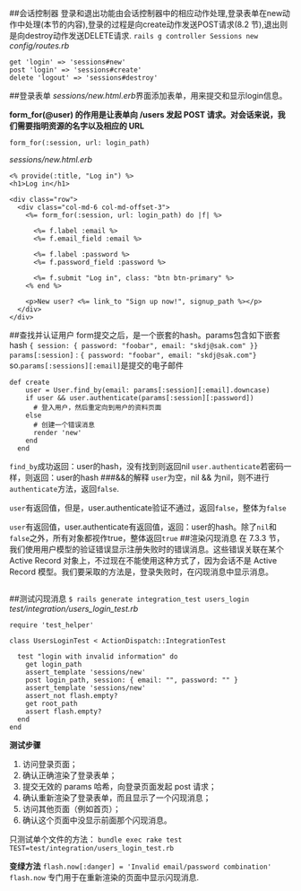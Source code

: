 ##会话控制器
登录和退出功能由会话控制器中的相应动作处理,登录表单在new动作中处理(本节的内容),登录的过程是向create动作发送POST请求(8.2 节),退出则是向destroy动作发送DELETE请求.
`rails g controller Sessions new`
*config/routes.rb*
```rails
get 'login' => 'sessions#new'
post 'login' => 'sessions#create'
delete 'logout' => 'sessions#destroy'
```
##登录表单
*sessions/new.html.erb*界面添加表单，用来提交和显示login信息。

**form_for(@user) 的作用是让表单向 /users 发起 POST 请求。对会话来说，我们需要指明资源的名字以及相应的 URL**
```rails
form_for(:session, url: login_path)
```
*sessions/new.html.erb*
```
<% provide(:title, "Log in") %>
<h1>Log in</h1>

<div class="row">
  <div class="col-md-6 col-md-offset-3">
    <%= form_for(:session, url: login_path) do |f| %>

      <%= f.label :email %>
      <%= f.email_field :email %>

      <%= f.label :password %>
      <%= f.password_field :password %>

      <%= f.submit "Log in", class: "btn btn-primary" %>
    <% end %>

    <p>New user? <%= link_to "Sign up now!", signup_path %></p>
  </div>
</div>
```
##查找并认证用户
form提交之后，是一个嵌套的hash。params包含如下嵌套hash
`{ session: { password: "foobar", email: "skdj@sak.com" }}`
`params[:session]` : `{ password: "foobar", email: "skdj@sak.com"}`
so.`params[:sessions][:email]`是提交的电子邮件
```rails
def create
    user = User.find_by(email: params[:session][:email].downcase)
    if user && user.authenticate(params[:session][:password])
      # 登入用户，然后重定向到用户的资料页面
    else
      # 创建一个错误消息
      render 'new'
    end
  end
```
`find_by`成功返回：user的hash，没有找到则返回nil
`user.authenticate`若密码一样，则返回：user的hash
###&&的解释
`user`为空，nil && 为nil，则不进行`authenticate`方法，返回`false`.

`user`有返回值，但是，user.authenticate验证不通过，返回`false`，整体为`false`

`user`有返回值，user.authenticate有返回值，返回：user的hash。除了`nil`和`false`之外，所有对象都视作true，整体返回`true`
##渲染闪现消息
在 7.3.3 节，我们使用用户模型的验证错误显示注册失败时的错误消息。这些错误关联在某个 Active Record 对象上，不过现在不能使用这种方式了，因为会话不是 Active Record 模型。我们要采取的方法是，登录失败时，在闪现消息中显示消息。

```      flash[:danger] = 'Invalid email/password combination' # 不完全正确
```
##测试闪现消息
`$ rails generate integration_test users_login`
*test/integration/users_login_test.rb*
```
require 'test_helper'

class UsersLoginTest < ActionDispatch::IntegrationTest

  test "login with invalid information" do
    get login_path
    assert_template 'sessions/new'
    post login_path, session: { email: "", password: "" }
    assert_template 'sessions/new'
    assert_not flash.empty?
    get root_path
    assert flash.empty?
  end
end

```
**测试步骤**
1. 访问登录页面；
2. 确认正确渲染了登录表单；
3. 提交无效的 params 哈希，向登录页面发起 post 请求；
4. 确认重新渲染了登录表单，而且显示了一个闪现消息；
5. 访问其他页面（例如首页）；
6. 确认这个页面中没显示前面那个闪现消息。

只测试单个文件的方法：
`bundle exec rake test TEST=test/integration/users_login_test.rb`

**变绿方法**
`flash.now[:danger] = 'Invalid email/password combination'`
`flash.now` 专门用于在重新渲染的页面中显示闪现消息.




